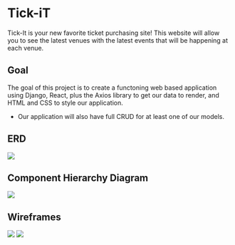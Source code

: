 # Tick-iT
Tick-It is your new favorite ticket purchasing site! This website will allow you to see the latest venues with the latest events that will be happening at each venue.

## Goal
The goal of this project is to create a functoning web based application using Django, React, plus the Axios library to get our data to render, and HTML and CSS to style our application. 
- Our application will also have full CRUD for at least one of our models.

## ERD
![](ERD.png)

## Component Hierarchy Diagram
![](CHD.png)

## Wireframes
![](wireframe1.png)
![](wireframe2.png)
